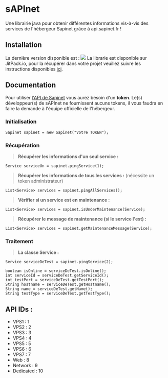 # sAPInet

Une librairie java pour obtenir différentes informations vis-à-vis des services de l'hébergeur Sapinet grâce à api.sapinet.fr !

## Installation

La dernière version disponible est : [![](https://jitpack.io/v/KeyKatyu/sAPInet.svg)](https://jitpack.io/#KeyKatyu/sAPInet)
La librarie est disponible sur JitPack.io, pour la récupérer dans votre projet veuillez suivre les instructions disponibles [ici](https://jitpack.io/#KeyKatyu/sAPInet/).

## Documentation

Pour utiliser [l'API de Sapinet](https://api.sapinet.fr) vous aurez besoin d'un **token**. Le(s) développeur(s) de sAPInet ne fournissent aucuns tokens, il vous faudra en faire la demande à l'équipe officielle de l'hébergeur.

### Initialisation
```
Sapinet sapinet = new Sapinet("Votre TOKEN");
```
### Récupération
> **Récupérer les informations d'un seul service :**
```
Service serviceUn = sapinet.pingService(1);
```
> **Récupérer les informations de tous les services :** (nécessite un token administrateur)
```
List<Service> services = sapinet.pingAllServices();
```
> **Vérifier si un service est en maintenance :**
```
List<Service> services = sapinet.isUnderMaintenance(Service);
```
> **Récupérer le message de maintenance (si le service l'est) :**
```
List<Service> services = sapinet.getMaintenanceMessage(Service);
```

### Traitement
> **La classe Service :**
```
Service serviceDeTest = sapinet.pingService(2);

boolean isOnline = serviceDeTest.isOnline();
int serviceId = serviceDeTest.getServiceId();
int testPort = serviceDeTest.getTestPort();
String hostname = serviceDeTest.getHostname();
String name = serviceDeTest.getName();
String testType = serviceDeTest.getTestType();
```

## API IDs :
* VPS1 : 1
* VPS2 : 2
* VPS3 : 3
* VPS4 : 4
* VPS5 : 5
* VPS6 : 6
* VPS7 : 7
* Web : 8
* Network : 9
* Dedicated : 10
